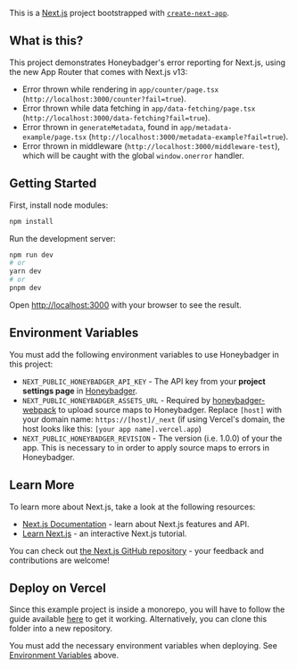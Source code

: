 This is a [Next.js](https://nextjs.org/) project bootstrapped with [`create-next-app`](https://github.com/vercel/next.js/tree/canary/packages/create-next-app).

## What is this?

This project demonstrates Honeybadger's error reporting for Next.js, using the new App Router that comes with Next.js v13:
- Error thrown while rendering in `app/counter/page.tsx` (`http://localhost:3000/counter?fail=true`).
- Error thrown while data fetching in `app/data-fetching/page.tsx` (`http://localhost:3000/data-fetching?fail=true`).
- Error thrown in `generateMetadata`, found in `app/metadata-example/page.tsx` (`http://localhost:3000/metadata-example?fail=true`).
- Error thrown in middleware (`http://localhost:3000/middleware-test`), which will be caught with the global `window.onerror` handler.

## Getting Started
First, install node modules: 
```bash
npm install
```

Run the development server:

```bash
npm run dev
# or
yarn dev
# or
pnpm dev
```

Open [http://localhost:3000](http://localhost:3000) with your browser to see the result.

## Environment Variables
You must add the following environment variables to use Honeybadger in this project:

- `NEXT_PUBLIC_HONEYBADGER_API_KEY` - The API key from your **project settings page** in [Honeybadger](https://app.honeybadger.io).
- `NEXT_PUBLIC_HONEYBADGER_ASSETS_URL` - Required by [honeybadger-webpack](https://github.com/honeybadger-io/honeybadger-webpack#configuration) to upload source maps to Honeybadger. Replace `[host]` with your domain name: `https://[host]/_next` (if using Vercel's domain, the host looks like this: `[your app name].vercel.app`)
- `NEXT_PUBLIC_HONEYBADGER_REVISION` - The version (i.e. 1.0.0) of your the app. This is necessary to in order to apply source maps to errors in Honeybadger.

## Learn More

To learn more about Next.js, take a look at the following resources:

- [Next.js Documentation](https://nextjs.org/docs) - learn about Next.js features and API.
- [Learn Next.js](https://nextjs.org/learn) - an interactive Next.js tutorial.

You can check out [the Next.js GitHub repository](https://github.com/vercel/next.js/) - your feedback and contributions are welcome!

## Deploy on Vercel

Since this example project is inside a monorepo, you will have to follow the guide available [here](https://vercel.com/docs/concepts/monorepos)
to get it working. Alternatively, you can clone this folder into a new repository.

You must add the necessary environment variables when deploying. See [Environment Variables](#environment-variables) above.
